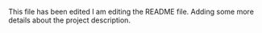 This file has been edited
I am editing the README file. Adding some more details about the project description.

